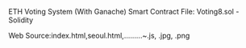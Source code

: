 ETH Voting System (With Ganache)
Smart Contract File: Voting8.sol
-Solidity

Web Source:index.html,seoul.html,.........~.js, .jpg, .png
